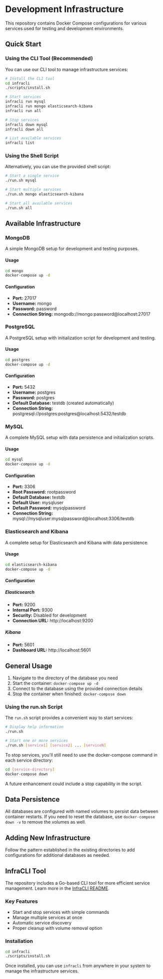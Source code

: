 # Development Infrastructure

This repository contains Docker Compose configurations for various services used for testing and development environments.

## Quick Start

### Using the CLI Tool (Recommended)

You can use our CLI tool to manage infrastructure services:

```bash
# Install the CLI tool
cd infracli
./scripts/install.sh

# Start services
infracli run mysql
infracli run mongo elasticsearch-kibana
infracli run all

# Stop services
infracli down mysql
infracli down all

# List available services
infracli list
```

### Using the Shell Script

Alternatively, you can use the provided shell script:

```bash
# Start a single service
./run.sh mysql

# Start multiple services
./run.sh mongo elasticsearch-kibana

# Start all available services
./run.sh all
```

## Available Infrastructure

### MongoDB

A simple MongoDB setup for development and testing purposes.

#### Usage

```bash
cd mongo
docker-compose up -d
```

#### Configuration

- **Port:** 27017
- **Username:** mongo
- **Password:** password
- **Connection String:** mongodb://mongo:password@localhost:27017

### PostgreSQL

A PostgreSQL setup with initialization script for development and testing.

#### Usage

```bash
cd postgres
docker-compose up -d
```

#### Configuration

- **Port:** 5432
- **Username:** postgres
- **Password:** postgres
- **Default Database:** testdb (created automatically)
- **Connection String:** postgresql://postgres:postgres@localhost:5432/testdb

### MySQL

A complete MySQL setup with data persistence and initialization scripts.

#### Usage

```bash
cd mysql
docker-compose up -d
```

#### Configuration

- **Port:** 3306
- **Root Password:** rootpassword
- **Default Database:** testdb
- **Default User:** mysqluser
- **Default Password:** mysqlpassword
- **Connection String:** mysql://mysqluser:mysqlpassword@localhost:3306/testdb

### Elasticsearch and Kibana

A complete setup for Elasticsearch and Kibana with data persistence.

#### Usage

```bash
cd elasticsearch-kibana
docker-compose up -d
```

#### Configuration

##### Elasticsearch
- **Port:** 9200
- **Internal Port:** 9300
- **Security:** Disabled for development
- **Connection URL:** http://localhost:9200

##### Kibana
- **Port:** 5601
- **Dashboard URL:** http://localhost:5601

## General Usage

1. Navigate to the directory of the database you need
2. Start the container: `docker-compose up -d`
3. Connect to the database using the provided connection details
4. Stop the container when finished: `docker-compose down`

### Using the run.sh Script

The `run.sh` script provides a convenient way to start services:

```bash
# Display help information
./run.sh

# Start one or more services
./run.sh [service1] [service2] ... [serviceN]
```

To stop services, you'll still need to use the docker-compose command in each service directory:

```bash
cd [service-directory]
docker-compose down
```

A future enhancement could include a stop capability in the script.

## Data Persistence

All databases are configured with named volumes to persist data between container restarts. If you need to reset the database, use `docker-compose down -v` to remove the volumes as well.

## Adding New Infrastructure

Follow the pattern established in the existing directories to add configurations for additional databases as needed.

## InfraCLI Tool

The repository includes a Go-based CLI tool for more efficient service management. Learn more in the [InfraCLI README](infracli/README.md).

### Key Features

- Start and stop services with simple commands
- Manage multiple services at once
- Automatic service discovery
- Proper cleanup with volume removal option

### Installation

```bash
cd infracli
./scripts/install.sh
```

Once installed, you can use `infracli` from anywhere in your system to manage the infrastructure services.

